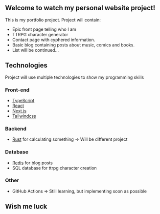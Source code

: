 ## Welcome to watch my personal website project!

This is my portfolio project. Project will contain: 
- Epic front page telling who I am
- TTRPG character generator
- Contact page with cyphered information.
- Basic blog containing posts about music, comics and books.
- List will be continued...

## Technologies
Project will use multiple technologies to show my programming skills

### Front-end
- [TypeScript](https://www.typescriptlang.org/) 
- [React](https://reactjs.org/)
- [Next.js](https://nextjs.org/)
- [Tailwindcss](https://tailwindcss.com/)

### Backend
- [Rust](https://www.rust-lang.org/) for calculating something => Will be different project


### Database
- [Redis](https://redis.com/) for blog posts
- SQL database for ttrpg character creation

### Other
- GitHub Actions => Still learning, but implementing soon as possible

## Wish me luck
